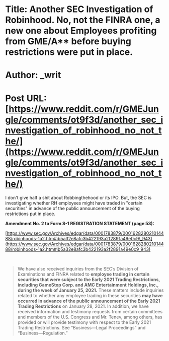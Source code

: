 # Title: Another SEC Investigation of Robinhood. No, not the FINRA one, a new one about Employees profiting from GME/A** before buying restrictions were put in place.
# Author: _writ
# Post URL: [https://www.reddit.com/r/GMEJungle/comments/ot9f3d/another_sec_investigation_of_robinhood_no_not_the/](https://www.reddit.com/r/GMEJungle/comments/ot9f3d/another_sec_investigation_of_robinhood_no_not_the/)


I don't give half a shit about Robbingthehood or its IPO. But, the SEC is investigating whether RH employees might have traded in "certain securities" in advance of the public announcement of the buying restrictions put in place. 

**Amendment No. 2 to Form S-1 REGISTRATION STATEMENT (page 53):**

[https://www.sec.gov/Archives/edgar/data/0001783879/000162828021014488/robinhoods-1a2.htm#ib5a32e8afc3b422193a2f2891a49e0c9\_943](https://www.sec.gov/Archives/edgar/data/0001783879/000162828021014488/robinhoods-1a2.htm#ib5a32e8afc3b422193a2f2891a49e0c9_943)

&#x200B;

>  
>  
> We have also received inquiries from the SEC’s Division of Examinations and FINRA related to **employee trading in certain securities that were subject to the Early 2021 Trading Restrictions, including GameStop Corp. and AMC Entertainment Holdings, Inc., during the week of January 25, 2021.** These matters include inquiries related to whether any employee trading in these securities **may have occurred in advance of the public announcement of the Early 2021 Trading Restrictions** on January 28, 2021. In addition, we have received information and testimony requests from certain committees and members of the U.S. Congress and Mr. Tenev, among others, has provided or will provide testimony with respect to the Early 2021 Trading Restrictions. See “Business—Legal Proceedings” and “Business—Regulation.”